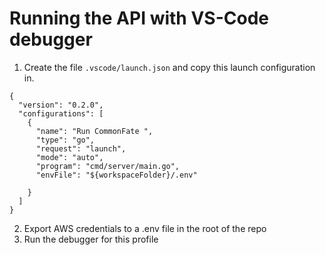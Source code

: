 # Running the API with VS-Code debugger

1. Create the file `.vscode/launch.json` and copy this launch configuration in.

```
{
  "version": "0.2.0",
  "configurations": [
    {
      "name": "Run CommonFate ",
      "type": "go",
      "request": "launch",
      "mode": "auto",
      "program": "cmd/server/main.go",
      "envFile": "${workspaceFolder}/.env"

    }
  ]
}
```

2. Export AWS credentials to a .env file in the root of the repo
3. Run the debugger for this profile
